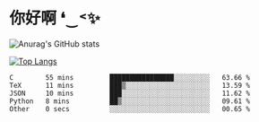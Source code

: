 # 你好啊 ❛‿˂✨

![Anurag's GitHub stats](https://github-readme-stats.vercel.app/api?username=ZombieFly&count_private=true&show_icons=true)

[![Top Langs](https://github-readme-stats.vercel.app/api/top-langs/?username=ZombieFly&layout=compact&count_private=true&hide=Ruby,makefile)](https://github.com/anuraghazra/github-readme-stats)

<!--START_SECTION:waka-->

```text
C        55 mins         ████████████████░░░░░░░░░   63.66 %
TeX      11 mins         ███▒░░░░░░░░░░░░░░░░░░░░░   13.59 %
JSON     10 mins         ███░░░░░░░░░░░░░░░░░░░░░░   11.62 %
Python   8 mins          ██▒░░░░░░░░░░░░░░░░░░░░░░   09.61 %
Other    0 secs          ░░░░░░░░░░░░░░░░░░░░░░░░░   00.65 %
```

<!--END_SECTION:waka-->
